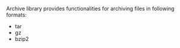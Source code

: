 Archive library provides functionalities for archiving files in following formats:
* tar
* gz
* bzip2